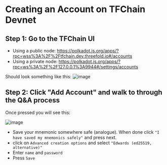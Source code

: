 # Creating an Account on TFChain Devnet

## Step 1: Go to the TFChain UI

- Using a public node: https://polkadot.js.org/apps/?rpc=wss%3A%2F%2Ftfchain.dev.threefold.io#/accounts
- Using a private node: https://polkadot.js.org/apps/?rpc=ws%3A%2F%2F127.0.0.1%3A9944#/settings/accounts

Should look something like this:
![image](https://user-images.githubusercontent.com/13766992/130954090-c34193eb-0864-4f6a-aa49-7ce66b6d72fb.png)

## Step 2: Click "Add Account" and walk to through the Q&A process

Once pressed you will see this:

![image](https://user-images.githubusercontent.com/13766992/130955887-b6e87bc4-64d5-49ff-b6ac-fa6ac2ebc90d.png)

- Save your mnemonic somewhere safe (analogue).  When done click ```"I have saved my mnemonics safely"``` and press next.
- click on ```Advanced creation options``` and select ```"Edwards (ed25519, alternative)"```
- Enter ```name``` and ```password``` 
- Press ```Save```
